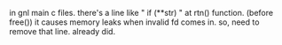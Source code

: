 in gnl main c files.
there's a line like " if (**str) " at rtn() function. (before free())
it causes memory leaks when invalid fd comes in.
so, need to remove that line.
already did.
